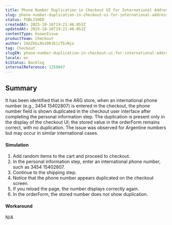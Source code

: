 ```yaml
---
title: Phone Number Duplication in Checkout UI for International Addresses
slug: phone-number-duplication-in-checkout-ui-for-international-addresses
status: PUBLISHED
createdAt: 2025-10-16T19:21:46.053Z
updatedAt: 2025-10-16T19:21:46.053Z
contentType: knownIssue
productTeam: Checkout
author: 2mXZkbi0oi061KicTExNjo
tag: Checkout
slugEN: phone-number-duplication-in-checkout-ui-for-international-addresses
locale: en
kiStatus: Backlog
internalReference: 1259047
---
```


## Summary


It has been identified that in the ARG store, when an international phone number (e.g., 3454 15402807) is entered in the checkout, the phone number field is shown duplicated in the checkout user interface after completing the personal information step. The duplication is present only in the display of the checkout UI; the stored value in the orderForm remains correct, with no duplication. The issue was observed for Argentine numbers but may occur in similar international cases.


#### Simulation



1. Add random items to the cart and proceed to checkout.
2. In the personal information step, enter an international phone number, such as 3454 15402807.
3. Continue to the shipping step.
4. Notice that the phone number appears duplicated on the checkout screen.
5. If you reload the page, the number displays correctly again.
6. In the orderForm, the stored number does not show duplication.


#### Workaround


N/A



